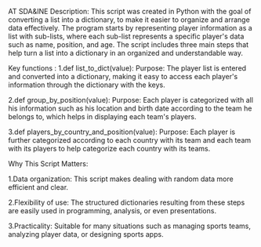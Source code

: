 AT SDA&INE
Description:
This script was created in Python with the goal of converting a list into a dictionary, to make it easier to organize and arrange data effectively. The program starts by representing player information as a list with sub-lists, where each sub-list represents a specific player's data such as name, position, and age. The script includes three main steps that help turn a list into a dictionary in an organized and understandable way.


Key functions :
1.def list_to_dict(value):
Purpose: The player list is entered and converted into a dictionary, making it easy to access each player's information through the dictionary with the keys. 

2.def group_by_position(value):
Purpose: Each player is categorized with all his information such as his location and birth date according to the team he belongs to, which helps in displaying each team's 
players. 

3.def players_by_country_and_position(value):
Purpose: Each player is further categorized according to each country with its team and each team with its players to help categorize each country with its teams.

Why This Script Matters:

1.Data organization:
This script makes dealing with random data more efficient and clear.

2.Flexibility of use:
The structured dictionaries resulting from these steps are easily used in programming, analysis, or even presentations.

3.Practicality:
Suitable for many situations such as managing sports teams, analyzing player data, or designing sports apps.
